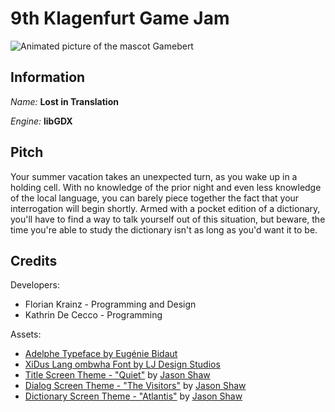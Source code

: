# 9th Klagenfurt Game Jam

![Animated picture of the mascot Gamebert](https://klujam.at/images/assets/Blue-Alien-left.gif)

## Information

_Name:_ **Lost in Translation**

_Engine:_ **libGDX**

## Pitch

Your summer vacation takes an unexpected turn, as you wake up in a holding cell. With no knowledge of the prior night and even less knowledge of the local language, you can barely piece together the fact that your interrogation will begin shortly. Armed with a pocket edition of a dictionary, you'll have to find a way to talk yourself out of this situation, but beware, the time you're able to study the dictionary isn't as long as you'd want it to be.

## Credits

Developers:

* Florian Krainz - Programming and Design
* Kathrin De Cecco - Programming

Assets:

* [Adelphe Typeface by Eugénie Bidaut](https://fontesk.com/adelphe-typeface/)
* [XiDus Lang ombwha Font by LJ Design Studios](https://www.fontspace.com/xidus-lang-ombwha-font-f28680)
* [Title Screen Theme - "Quiet"](https://audionautix.com/Music/Quiet.mp3) by [Jason Shaw](https://audionautix.com/creative-commons-music)
* [Dialog Screen Theme - "The Visitors"](https://audionautix.com/Music/TheVisitors.mp3) by [Jason Shaw](https://audionautix.com/creative-commons-music)
* [Dictionary Screen Theme - "Atlantis"](https://audionautix.com/Music/Atlantis.mp3) by [Jason Shaw](https://audionautix.com/creative-commons-music)
